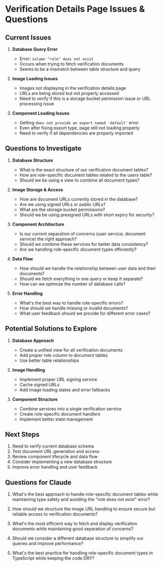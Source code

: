 # Verification Details Page Issues & Questions

## Current Issues

1. **Database Query Error**
   - Error: `column "role" does not exist`
   - Occurs when trying to fetch verification documents
   - Seems to be a mismatch between table structure and query

2. **Image Loading Issues**
   - Images not displaying in the verification details page
   - URLs are being stored but not properly accessed
   - Need to verify if this is a storage bucket permission issue or URL processing issue

3. **Component Loading Issues**
   - Getting `does not provide an export named 'default'` error
   - Even after fixing export type, page still not loading properly
   - Need to verify if all dependencies are properly imported

## Questions to Investigate

1. **Database Structure**
   - What is the exact structure of our verification document tables?
   - How are role-specific document tables related to the users table?
   - Should we be using a view to combine all document types?

2. **Image Storage & Access**
   - How are document URLs currently stored in the database?
   - Are we using signed URLs or public URLs?
   - What are the storage bucket permissions?
   - Should we be using presigned URLs with short expiry for security?

3. **Component Architecture**
   - Is our current separation of concerns (user service, document service) the right approach?
   - Should we combine these services for better data consistency?
   - Are we handling role-specific document types efficiently?

4. **Data Flow**
   - How should we handle the relationship between user data and their documents?
   - Should we fetch everything in one query or keep it separate?
   - How can we optimize the number of database calls?

5. **Error Handling**
   - What's the best way to handle role-specific errors?
   - How should we handle missing or invalid documents?
   - What user feedback should we provide for different error cases?

## Potential Solutions to Explore

1. **Database Approach**
   - Create a unified view for all verification documents
   - Add proper role column to document tables
   - Use better table relationships

2. **Image Handling**
   - Implement proper URL signing service
   - Cache signed URLs
   - Add image loading states and error fallbacks

3. **Component Structure**
   - Combine services into a single verification service
   - Create role-specific document handlers
   - Implement better state management

## Next Steps

1. Need to verify current database schema
2. Test document URL generation and access
3. Review component lifecycle and data flow
4. Consider implementing a new database structure
5. Improve error handling and user feedback

## Questions for Claude

1. What's the best approach to handle role-specific document tables while maintaining type safety and avoiding the "role does not exist" error?

2. How should we structure the image URL handling to ensure secure but reliable access to verification documents?

3. What's the most efficient way to fetch and display verification documents while maintaining good separation of concerns?

4. Should we consider a different database structure to simplify our queries and improve performance?

5. What's the best practice for handling role-specific document types in TypeScript while keeping the code DRY? 